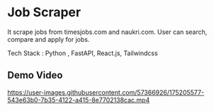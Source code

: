 # Job Scraper
It scrape jobs from timesjobs.com and naukri.com. User can search, compare and apply for jobs.

Tech Stack : Python , FastAPI, React.js, Tailwindcss

## Demo Video

https://user-images.githubusercontent.com/57366926/175205577-543e63b0-7b35-4122-a415-8e7702138cac.mp4

